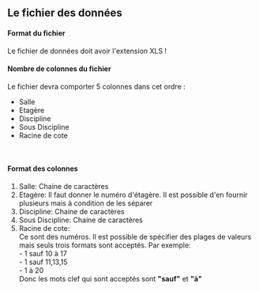 <h2>Le fichier des données</h2>

<h4>Format du fichier</h4>
Le fichier de données doit avoir l'extension XLS !
<h4>Nombre de colonnes du fichier</h4>
Le fichier devra comporter 5 colonnes dans cet ordre : 
    <ul>
      <li> Salle </li>
      <li> Etagère </li>
      <li> Discipline </li>
      <li> Sous Discipline </li>
      <li> Racine de cote </li>
    </ul>
    </br>
<h4>Format des colonnes</h4>
<p>
<ol>
    <li>  Salle: Chaine de caractères </li>
    <li>   Etagère: Il faut donner le numéro d'étagère. Il est possible  d'en fournir plusieurs mais à condition de les séparer</li>
    <li>   Discipline: Chaine de caractères</li>
    <li>   Sous Discipline: Chaine de caractères </li>
    <li>   Racine de cote:</li> Ce sont des numéros. Il est possible de spécifier des plages de valeurs mais seuls trois formats sont
    acceptés. Par exemple: <br/>
            - 1 sauf 10 à 17 <br/>
            - 1 sauf 11,13,15 <br/>
            - 1 à 20 <br/> Donc les mots clef qui sont acceptés sont <b>"sauf"</b> et <b>"à"</b>
 </ol>  
</p>
